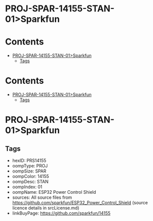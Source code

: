 
PROJ-SPAR-14155-STAN-01>Sparkfun
================================

Contents
========

* [PROJ-SPAR-14155-STAN-01>Sparkfun](#proj-spar-14155-stan-01sparkfun)
	* [Tags](#tags)

Contents
========

* [PROJ-SPAR-14155-STAN-01>Sparkfun](#proj-spar-14155-stan-01sparkfun)
	* [Tags](#tags)

# PROJ-SPAR-14155-STAN-01>Sparkfun

## Tags

- hexID: PRS14155
- oompType: PROJ
- oompSize: SPAR
- oompColor: 14155
- oompDesc: STAN
- oompIndex: 01
- oompName: ESP32 Power Control Shield
- sources: All source files from https://github.com/sparkfun/ESP32_Power_Control_Shield (source licence details in srcLicense.md)
- linkBuyPage: https://github.com/sparkfun/14155
